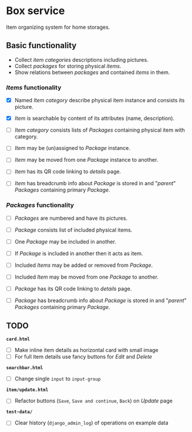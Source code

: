 # Box service

Item organizing system for home storages.


## Basic functionality

- Collect _item categories_ descriptions including pictures.
- Collect _packages_ for storing physical _items_.
- Show relations between _packages_ and contained _items_ in them.


### _Items_ functionality

- [x] Named _Item category_ describe physical item instance and consists its picture.
- [x] _Item_ is searchable by content of its attributes (name, description).
- [ ] _Item category_ consists lists of _Packages_ containing physical item with category.
- [ ] _Item_ may be (un)assigned to _Package_ instance.
- [ ] _Item_ may be moved from one _Package_ instance to another.
- [ ] _Item_ has its QR code linking to _details_ page.
- [ ] _Item_ has breadcrumb info about _Package_ is stored in and "_parent_" _Packages_ containing primary _Package_.


### _Packages_ functionality

- [ ] _Packages_ are numbered and have its pictures.
- [ ] _Package_ consists list of included physical items.
- [ ] One _Package_ may be included in another.
- [ ] If _Package_ is included in another then it acts as item.
- [ ] Included _Items_ may be added or removed from _Package_.
- [ ] Included _Item_ may be moved from one _Package_ to another.
- [ ] _Package_ has its QR code linking to _details_ page.
- [ ] _Package_ has breadcrumb info about _Package_ is stored in and "_parent_" _Packages_ containing primary _Package_.


## TODO

**`card.html`**
- [ ] Make inline item details as horizontal card with small image
- [ ] For full item details use fancy buttons for _Edit_ and _Delete_

**`searchbar.html`**
- [ ] Change single `input` to `input-group`

**`item/update.html`**
- [ ] Refactor buttons (`Save`, `Save and continue`, `Back`) on _Update_ page

**`test-data/`**
- [ ] Clear history (`django_admin_log`) of operations on example data

